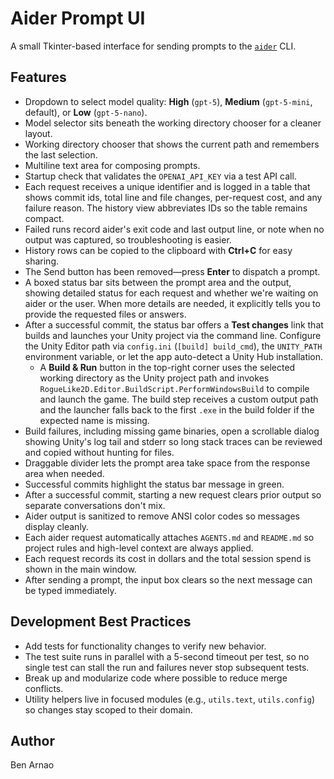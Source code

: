 # Aider Prompt UI

A small Tkinter-based interface for sending prompts to the [`aider`](https://github.com/paul-gauthier/aider) CLI.

## Features
- Dropdown to select model quality: **High** (`gpt-5`), **Medium** (`gpt-5-mini`, default), or **Low** (`gpt-5-nano`).
- Model selector sits beneath the working directory chooser for a cleaner layout.
- Working directory chooser that shows the current path and remembers the last selection.
- Multiline text area for composing prompts.
- Startup check that validates the `OPENAI_API_KEY` via a test API call.
- Each request receives a unique identifier and is logged in a table that shows commit ids, total line and file changes, per-request cost, and any failure reason. The history view abbreviates IDs so the table remains compact.
- Failed runs record aider's exit code and last output line, or note when no output was captured, so troubleshooting is easier.
- History rows can be copied to the clipboard with **Ctrl+C** for easy sharing.
- The Send button has been removed—press **Enter** to dispatch a prompt.
- A boxed status bar sits between the prompt area and the output, showing detailed status for each request and whether we're waiting on aider or the user. When more details are needed, it explicitly tells you to provide the requested files or answers.
- After a successful commit, the status bar offers a **Test changes** link that builds and launches your Unity project via the command line. Configure the Unity Editor path via `config.ini` (`[build] build_cmd`), the `UNITY_PATH` environment variable, or let the app auto-detect a Unity Hub installation.
  - A **Build & Run** button in the top-right corner uses the selected working directory as the Unity project path and invokes `RogueLike2D.Editor.BuildScript.PerformWindowsBuild` to compile and launch the game. The build step receives a custom output path and the launcher falls back to the first `.exe` in the build folder if the expected name is missing.
- Build failures, including missing game binaries, open a scrollable dialog showing Unity's log tail and stderr so long stack traces can be reviewed and copied without hunting for files.
- Draggable divider lets the prompt area take space from the response area when needed.
- Successful commits highlight the status bar message in green.
- After a successful commit, starting a new request clears prior output so separate conversations don't mix.
- Aider output is sanitized to remove ANSI color codes so messages display cleanly.
- Each aider request automatically attaches `AGENTS.md` and `README.md` so
  project rules and high-level context are always applied.
- Each request records its cost in dollars and the total session spend is shown in the main window.
 - After sending a prompt, the input box clears so the next message can be typed immediately.

## Development Best Practices

- Add tests for functionality changes to verify new behavior.
- The test suite runs in parallel with a 5-second timeout per test, so
  no single test can stall the run and failures never stop subsequent tests.
- Break up and modularize code where possible to reduce merge conflicts.
- Utility helpers live in focused modules (e.g., `utils.text`, `utils.config`)
  so changes stay scoped to their domain.

## Author
Ben Arnao
